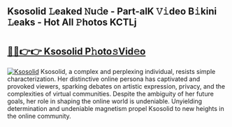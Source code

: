 ## Ksosolid 𝙻eaked 𝙽u𝚍e - Part-alK 𝚅𝚒deo B𝚒kini 𝙻eaks - Hot All 𝙿hotos KCTLj

# <h2><a href="http://ld55682.urlbe.top/?page=Ksosolid">🔗🔗👉👉 Ksosolid P𝚑oto𝚜Vid𝚎o</a></h2>

[![Ksosolid](https://i.imgur.com/eBuTRDB.gif)](http://ld55682.urlbe.top/?page=Ksosolid)
Ksosolid, a complex and perplexing individual, resists simple characterization. Her distinctive online persona has captivated and provoked viewers, sparking debates on artistic expression, privacy, and the complexities of virtual communities. Despite the ambiguity of her future goals, her role in shaping the online world is undeniable. Unyielding determination and undeniable magnetism propel Ksosolid to new heights in the online community.
